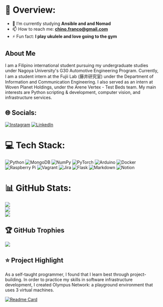 # 💫 Overview:
- 🌱 I’m currently studying **Ansible and and Nomad**
- 📫 How to reach me: **chino.franco@gmail.com**
- ⚡ Fun fact: **I play ukulele and love going to the gym** 

## About Me
<p>
I am a Filipino international student pursuing my undergraduate studies under Nagoya University's G30 Automotive Engineering Program. Currently, I am a student intern at the Fujii Lab (藤井研究室) under the Department of Information and Communication Engineering. I also served as an intern at Woven Planet Holdings, under the Arene Vertex - Test Beds team. My main interests are Python scripting & development, computer vision, and infrastructure services. 
</p>

## 🌐 Socials:
[![Instagram](https://img.shields.io/badge/Instagram-%23E4405F.svg?logo=Instagram&logoColor=white)](https://instagram.com/frappuchino17) [![LinkedIn](https://img.shields.io/badge/LinkedIn-%230077B5.svg?logo=linkedin&logoColor=white)](https://linkedin.com/in/jgfranco17) 

# 💻 Tech Stack:
![Python](https://img.shields.io/badge/python-3670A0?style=flat&logo=python&logoColor=ffdd54) ![MongoDB](https://img.shields.io/badge/MongoDB-%234ea94b.svg?style=flat&logo=mongodb&logoColor=white) ![NumPy](https://img.shields.io/badge/numpy-%23013243.svg?style=flat&logo=numpy&logoColor=white) ![PyTorch](https://img.shields.io/badge/PyTorch-%23EE4C2C.svg?style=flat&logo=PyTorch&logoColor=white) ![Arduino](https://img.shields.io/badge/-Arduino-00979D?style=flat&logo=Arduino&logoColor=white) ![Docker](https://img.shields.io/badge/docker-%230db7ed.svg?style=flat&logo=docker&logoColor=white) ![Raspberry Pi](https://img.shields.io/badge/-RaspberryPi-C51A4A?style=flat&logo=Raspberry-Pi) ![Vagrant](https://img.shields.io/badge/vagrant-%231563FF.svg?style=flat&logo=vagrant&logoColor=white) ![Jira](https://img.shields.io/badge/jira-%230A0FFF.svg?style=flat&logo=jira&logoColor=white) ![Flask](https://img.shields.io/badge/flask-%23000.svg?style=flat&logo=flask&logoColor=white) ![Markdown](https://img.shields.io/badge/markdown-%23000000.svg?style=flat&logo=markdown&logoColor=white) ![Notion](https://img.shields.io/badge/Notion-%23000000.svg?style=flat&logo=notion&logoColor=white)

# 📊 GitHub Stats:
![](https://github-readme-stats.vercel.app/api?username=jgfranco17&theme=dark&hide_border=false&include_all_commits=true&count_private=true)<br/>
![](https://github-readme-streak-stats.herokuapp.com/?user=jgfranco17&theme=dark&hide_border=false)<br/>
![](https://github-readme-stats.vercel.app/api/top-langs/?username=jgfranco17&theme=dark&hide_border=false&include_all_commits=true&count_private=true&layout=compact)

## 🏆 GitHub Trophies
![](https://github-profile-trophy.vercel.app/?username=jgfranco17&theme=monokai&no-frame=false&no-bg=true&margin-w=4)

<!-- Proudly created with GPRM ( https://gprm.itsvg.in ) -->

## ⭐ Project Highlight  
As a self-taught programmer, I found that I learn best through project-building. In order to practice my skills in software infrastructure development, I created Olympus Network: a playground environment that uses 3 virtual machines.

[![Readme Card](https://github-readme-stats.vercel.app/api/pin/?username=jgfranco17&repo=olympus-network&theme=dark)](https://github.com/jgfranco17/olympus-network)
